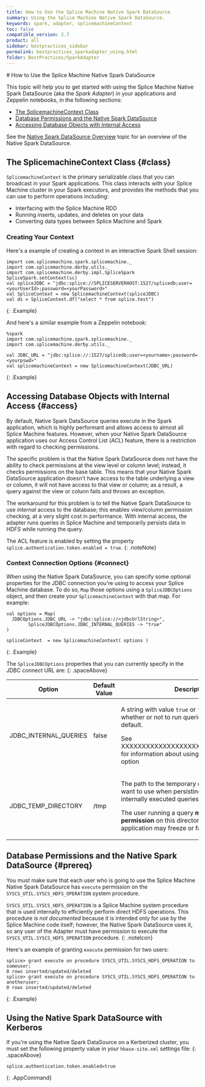 ```yaml
---
title: How to Use the Splice Machine Native Spark DataSource
summary: Using the Splice Machine Native Spark DataSource.
keywords: spark, adapter, splicemachineContext
toc: false
compatible_version: 2.7
product: all
sidebar: bestpractices_sidebar
permalink: bestpractices_sparkadapter_using.html
folder: BestPractices/SparkAdapter
---
```

<section>
<div class="TopicContent" data-swiftype-index="true" markdown="1">
# How to Use the Splice Machine Native Spark DataSource

This topic will help you to get started with using the Splice Machine Native Spark DataSource (aka the *Spark Adapter*) in your applications and Zeppelin notebooks, in the following sections:

* [The SplicemachineContext Class](#class)
* [Database Permissions and the Native Spark DataSource](#prereq)
* [Accessing Database Objects with Internal Access](#access)

See the [Native Spark DataSource Overview](bestpractices_sparkadapter_intro.html) topic for an overview of the Native Spark DataSource.

## The SplicemachineContext Class  {#class}

`SplicemachineContext` is the primary serializable class that you can broadcast in your Spark applications. This class interacts with your Splice Machine cluster in your Spark executors, and provides the methods that you can use to perform operations including:

* Interfacing with the Splice Machine RDD
* Running inserts, updates, and deletes on your data
* Converting data types between Splice Machine and Spark

### Creating Your Context

Here's a example of creating a context in an interactive Spark Shell session:

```
import com.splicemachine.spark.splicemachine._
import com.splicemachine.derby.utils._
import com.splicemachine.derby.impl.SpliceSpark
SpliceSpark.setContext(sc)
val spliceJDBC = "jdbc:splice://SPLICESERVERHOST:1527/splicedb;user=<yourUserId>;password=<yourPassword>"
val SpliceContext = new SplicemachineContext(spliceJDBC)
val ds = SpliceContext.df("select * from splice.test")
```
{: .Example}


And here's a similar example from a Zeppelin notebook:

```
%spark
import com.splicemachine.spark.splicemachine._
import com.splicemachine.derby.utils._

val JDBC_URL = "jdbc:splice://:1527/splicedb;user=<yourname>;password=<yourpswd>"
val splicemachineContext = new SplicemachineContext(JDBC_URL)
```
{: .Example}


## Accessing Database Objects with Internal Access {#access}

By default, Native Spark DataSource queries execute in the Spark application, which is highly performant and allows access to almost all Splice Machine features. However, when your Native Spark DataSource application uses our Access Control List (*ACL*) feature, there is a restriction with regard to checking permissions.

The specific problem is that the Native Spark DataSource does not have the ability to check permissions at the view level or column level; instead, it checks permissions on the base table. This means that your Native Spark DataSource application doesn't have access to the table underlying a view or column, it will not have access to that view or column; as a result, a query against the view or colunn fails and throws an exception.

The workaround for this problem is to tell the Native Spark DataSource to use *internal* access to the database; this enables view/column permission checking, at a very slight cost in performance. With internal access, the adapter runs queries in Splice Machine and temporarily persists data in HDFS while running the query.

The ACL feature is enabled by setting the property `splice.authentication.token.enabled = true`.
{: .noteNote}


### Context Connection Options  {#connect}

When using the Native Spark DataSource, you can specify some optional properties for the JDBC connection you're using to access your Splice Machine database. To do so, `Map` those options using a `SpliceJDBCOptions` object, and then create your `SplicemachineContext` with that map. For example:

```
val options = Map(
  JDBCOptions.JDBC_URL -> "jdbc:splice://<jdbcUrlString>",
        SpliceJDBCOptions.JDBC_INTERNAL_QUERIES -> "true"
)

spliceContext  = new SplicemachineContext( options )
```
{: .Example}

The `SpliceJDBCOptions` properties that you can currently specify in the JDBC connect URL are:
{: .spaceAbove}

<table>
    <thead>
        <tr>
            <th>Option</th>
            <th>Default Value</th>
            <th>Description</th>
        </tr>
    </thead>
    <tbody>
        <tr>
            <td class="CodeFont">JDBC_INTERNAL_QUERIES</td>
            <td class="CodeFont">false</td>
            <td><p>A string with value <code>true</code> or <code>false</code>, which indicates whether or not to run queries internally by default.</p>
                <p>See XXXXXXXXXXXXXXXXXXXXXXXXXXXXXXXXXX for information about using the internal query option</p>
            </td>
        </tr>
        <tr>
            <td class="CodeFont">JDBC_TEMP_DIRECTORY</td>
            <td class="CodeFont">/tmp</td>
            <td><p>The path to the temporary directory that you want to use when persisting temporary data from internally executed queries.</p>
                <p class="noteIcon">The user running a query <strong>must have write permission</strong> on this directory, or your connected application may freeze or fail.</p>
            </td>
        </tr>
    </tbody>
</table>

## Database Permissions and the Native Spark DataSource {#prereq}

You must make sure that each user who is going to use the Splice Machine Native Spark DataSource has `execute` permission on the `SYSCS_UTIL.SYSCS_HDFS_OPERATION` system procedure.

   `SYSCS_UTIL.SYSCS_HDFS_OPERATION` is a Splice Machine system procedure that is used internally to efficiently perform direct HDFS operations. This procedure *is not documented* because it is intended only for use by the Splice Machine code itself; however, the Native Spark DataSource uses it, so any user of the Adapter must have permission to execute the `SYSCS_UTIL.SYSCS_HDFS_OPERATION` procedure.
   {: .noteIcon}

   Here's an example of granting `execute` permission for two users:

````
splice> grant execute on procedure SYSCS_UTIL.SYSCS_HDFS_OPERATION to someuser;
0 rows inserted/updated/deleted
splice> grant execute on procedure SYSCS_UTIL.SYSCS_HDFS_OPERATION to anotheruser;
0 rows inserted/updated/deleted
````
{: .Example}

## Using the Native Spark DataSource with Kerberos

If you're using the Native Spark DataSource on a Kerberized cluster, you must set the following property value in your `hbase-site.xml` settings file:
{: .spaceAbove}
````
splice.authentication.token.enabled=true
````
{: .AppCommand}


</div>
</section>
